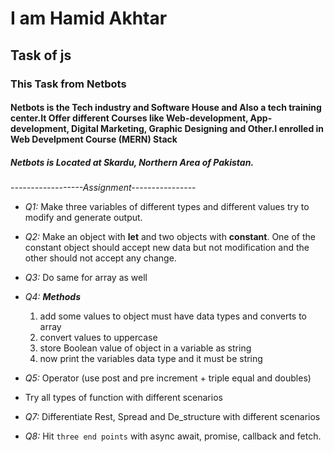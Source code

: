 # I am Hamid Akhtar
## Task of js

### This Task from Netbots
#### Netbots is the Tech industry and Software House and Also a tech training center.It Offer different Courses like Web-development, App-development, Digital Marketing, Graphic Designing and Other.I enrolled in Web Develpment Course (MERN) Stack

##### Netbots is Located at Skardu, Northern Area of Pakistan.

*------------------Assignment----------------*
- *Q1:* Make three variables of different types and different values try to modify and generate output.

- *Q2:* Make an object with **let** and two objects with **constant**. One of the constant object should accept new data but not modification and the other should not accept any change.

- *Q3:* Do same for array as well
- *Q4:* ***Methods***
    1. add some values to object must have data types and converts to array
    2. convert values to uppercase
    3. store Boolean value of object in a variable as string
    4. now print the variables data type and it must be string
    
- *Q5:* Operator (use post and pre increment + triple equal and doubles)
- Try all types of function with different scenarios
- *Q7:* Differentiate Rest, Spread and De_structure with different scenarios
- *Q8:* Hit ``three end points`` with async await, promise, callback and fetch.
